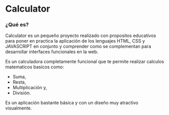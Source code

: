 # Calculator
### ¿Qué es?

Calculator es un pequeño proyecto realizado con propositos educativos para poner en practica la aplicación de los lenguajes HTML, CSS y JAVASCRIPT en conjunto y comprender como se complementan para desarrollar interfaces funcionales en la web.

Es un calculadora completamente funcional que te permite realizar calculos matematicos basicos como:


- Suma,
- Resta,
- Multiplicación y,
- División.


Es un aplicación bastante básica y con un diseño muy atractivo visualmente.
